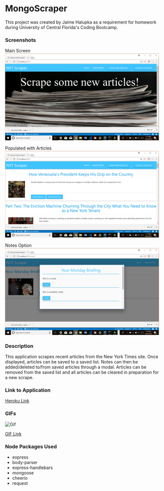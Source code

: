 # MongoScraper

This project was created by Jaime Halupka as a requirement for homework during University of Central Florida's Coding Bootcamp. 


### Screenshots

Main Screen
![In Action](public/assets/images/screenshot1.png "In Action")

Populated with Articles
![In Action](public/assets/images/screenshot2.png "In Action")

Notes Option
![In Action](public/assets/images/screenshot3.png "In Action")


### Description

This application scrapes recent articles from the New York Times site. Once displayed, articles can be saved to a saved list. Notes can then be added/deleted to/from saved articles through a modal. Articles can be removed from the saved list and all articles can be cleared in preparation for a new scrape.


### Link to Application

[Heroku Link](https://nytmongoarticlescraper.herokuapp.com/)

### GIFs

![Gif](https://thumbs.gfycat.com/UnfitDopeyHarborporpoise-size_restricted.gif)

[GIF Link](https://gfycat.com/gifs/detail/UnfitDopeyHarborporpoise)

### Node Packages Used

* express
* body-parser
* express-handlebars
* mongoose
* cheerio
* request
